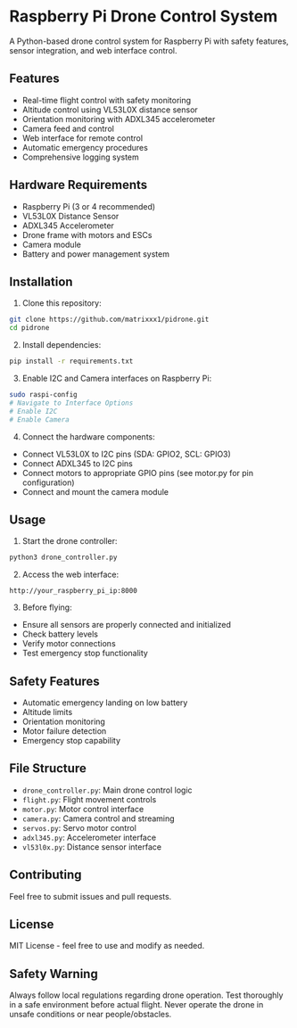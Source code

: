 # Raspberry Pi Drone Control System

A Python-based drone control system for Raspberry Pi with safety features, sensor integration, and web interface control.

## Features

- Real-time flight control with safety monitoring
- Altitude control using VL53L0X distance sensor
- Orientation monitoring with ADXL345 accelerometer
- Camera feed and control
- Web interface for remote control
- Automatic emergency procedures
- Comprehensive logging system

## Hardware Requirements

- Raspberry Pi (3 or 4 recommended)
- VL53L0X Distance Sensor
- ADXL345 Accelerometer
- Drone frame with motors and ESCs
- Camera module
- Battery and power management system

## Installation

1. Clone this repository:
```bash
git clone https://github.com/matrixxx1/pidrone.git
cd pidrone
```

2. Install dependencies:
```bash
pip install -r requirements.txt
```

3. Enable I2C and Camera interfaces on Raspberry Pi:
```bash
sudo raspi-config
# Navigate to Interface Options
# Enable I2C
# Enable Camera
```

4. Connect the hardware components:
- Connect VL53L0X to I2C pins (SDA: GPIO2, SCL: GPIO3)
- Connect ADXL345 to I2C pins
- Connect motors to appropriate GPIO pins (see motor.py for pin configuration)
- Connect and mount the camera module

## Usage

1. Start the drone controller:
```bash
python3 drone_controller.py
```

2. Access the web interface:
```
http://your_raspberry_pi_ip:8000
```

3. Before flying:
- Ensure all sensors are properly connected and initialized
- Check battery levels
- Verify motor connections
- Test emergency stop functionality

## Safety Features

- Automatic emergency landing on low battery
- Altitude limits
- Orientation monitoring
- Motor failure detection
- Emergency stop capability

## File Structure

- `drone_controller.py`: Main drone control logic
- `flight.py`: Flight movement controls
- `motor.py`: Motor control interface
- `camera.py`: Camera control and streaming
- `servos.py`: Servo motor control
- `adxl345.py`: Accelerometer interface
- `vl53l0x.py`: Distance sensor interface

## Contributing

Feel free to submit issues and pull requests.

## License

MIT License - feel free to use and modify as needed.

## Safety Warning

Always follow local regulations regarding drone operation. Test thoroughly in a safe environment before actual flight. Never operate the drone in unsafe conditions or near people/obstacles. 
